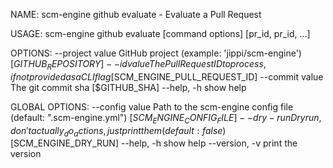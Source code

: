 NAME:
   scm-engine github evaluate - Evaluate a Pull Request

USAGE:
   scm-engine github evaluate [command options]  [pr_id, pr_id, ...]

OPTIONS:
   --project value  GitHub project (example: 'jippi/scm-engine') [$GITHUB_REPOSITORY]
   --id value       The Pull Request ID to process, if not provided as a CLI flag [$SCM_ENGINE_PULL_REQUEST_ID]
   --commit value   The git commit sha [$GITHUB_SHA]
   --help, -h       show help

GLOBAL OPTIONS:
   --config value  Path to the scm-engine config file (default: ".scm-engine.yml") [$SCM_ENGINE_CONFIG_FILE]
   --dry-run       Dry run, don't actually _do_ actions, just print them (default: false) [$SCM_ENGINE_DRY_RUN]
   --help, -h      show help
   --version, -v   print the version

